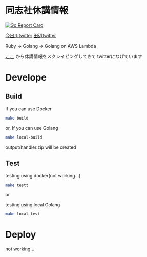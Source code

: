 # 同志社休講情報

[![Go Report Card](https://goreportcard.com/badge/github.com/g-hyoga/kyuko)](https://goreportcard.com/report/github.com/g-hyoga/kyuko)

[今出川twitter](https://twitter.com/kyuko_imadegawa)
[田辺twitter](https://twitter.com/kyuko_tanabe)


Ruby -> Golang -> Golang on AWS Lambda

[ここ](http://duet.doshisha.ac.jp/kyuko/i/)
から休講情報をスクレイピングしてきて
twitterになげています

# Develope


## Build 

If you can use Docker

```sh
make build
```


or, If you can use Golang 

```sh
make local-build
```

output/handler.zip will be created

## Test

testing using docker(not working...)

```sh
make testt
```

or 

testing using local Golang

```sh
make local-test
```

# Deploy

not working...
